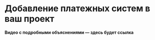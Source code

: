 # Добавление платежных систем в ваш проект

**Видео с подробными объяснениями — здесь будет ссылка**
